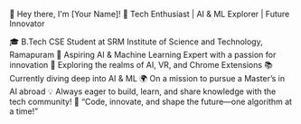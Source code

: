 👋 Hey there, I'm [Your Name]!
🚀 Tech Enthusiast | AI & ML Explorer | Future Innovator

🎓 B.Tech CSE Student at SRM Institute of Science and Technology, Ramapuram
🧠 Aspiring AI & Machine Learning Expert with a passion for innovation
🌟 Exploring the realms of AI, VR, and Chrome Extensions
📚 Currently diving deep into AI & ML 
🌍 On a mission to pursue a Master’s in AI abroad 
💡 Always eager to build, learn, and share knowledge with the tech community!
🔹 “Code, innovate, and shape the future—one algorithm at a time!”
